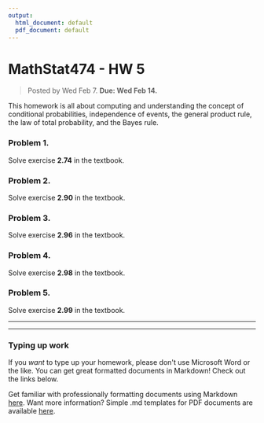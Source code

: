 ```yaml
---
output:
  html_document: default
  pdf_document: default
---
```

# MathStat474 - HW 5

> Posted by Wed Feb 7. **Due: Wed Feb 14.** 


This homework is all about computing and understanding the concept of conditional probabilities, independence of events, the general product rule,  the law of total probability, and the Bayes rule. 

### Problem 1.

Solve exercise **2.74** in the textbook. 

### Problem 2. 

Solve exercise **2.90** in the textbook. 

### Problem 3. 

Solve exercise **2.96** in the textbook. 

### Problem 4. 

Solve exercise **2.98** in the textbook. 

### Problem 5. 

Solve exercise **2.99** in the textbook. 

---

---

### Typing up work 

If you *want* to type up your homework, please don't use Microsoft Word or the like. You can get great formatted documents in Markdown! Check out the links below. 

Get familiar with professionally formatting documents using Markdown [here](https://sondzus.github.io/MathStat474/DocumentFormattingGuidelines.html). 
Want more information? Simple .md templates for PDF documents are available [here](https://sondzus.github.io/MathStat474/DocumentFormattingGuidelines.html). 


